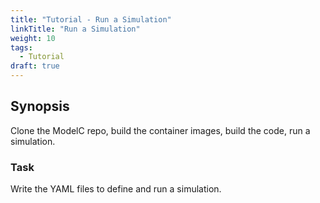 ```yaml
---
title: "Tutorial - Run a Simulation"
linkTitle: "Run a Simulation"
weight: 10
tags:
  - Tutorial
draft: true
---
```


## Synopsis

Clone the ModelC repo, build the container images, build the code, run a simulation.

### Task

Write the YAML files to define and run a simulation.